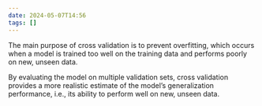 ```yaml
---
date: 2024-05-07T14:56
tags: []
---
```

The main purpose of cross validation is to prevent overfitting, which occurs when a model is trained too well on the training data and performs poorly on new, unseen data.

By evaluating the model on multiple validation sets, cross validation provides a more realistic estimate of the model’s generalization performance, i.e., its ability to perform well on new, unseen data.